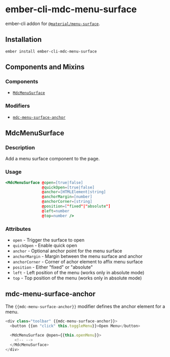 ember-cli-mdc-menu-surface
===========================

ember-cli addon for [`@material/menu-surface`](https://github.com/material-components/material-components-web/tree/master/packages/mdc-menu-surface).

Installation
------------

    ember install ember-cli-mdc-menu-surface

Components and Mixins
-----------------------

### Components

* [`MdcMenuSurface`](#MdcMenuSurface)

### Modifiers

* [`mdc-menu-surface-anchor`](#mdc-menu-surface-anchor)

MdcMenuSurface
---------------

### Description

Add a menu surface component to the page.

### Usage

```handlebars
<MdcMenuSurface @open=[true|false]
                @quickOpen=[true|false]
                @anchor=[HTMLElement|string]
                @anchorMargin=[number]
                @anchorCorner=[string] 
                @position=["fixed"|"absolute"]
                @left=number
                @top=number />
```

### Attributes

* `open` - Trigger the surface to open
* `quickOpen` - Enable quick open
* `anchor` - Optional anchor point for the menu surface
* `anchorMargin` - Margin between the menu surface and anchor
* `anchorCorner` - Corner of achor element to affix menu surface
* `position` - Either "fixed" or "absolute"
* `left` - Left position of the menu (works only in absolute mode)
* `top` - Top position of the menu (works only in absolute mode)

mdc-menu-surface-anchor
-------------------------

The `{{mdc-menu-surface-anchor}}` modifier defines the anchor element for a menu.

```javascript
<div class="toolbar" {{mdc-menu-surface-anchor}}>
  <button {{on "click" this.toggleMenu}}>Open Menu</button>
 
  <MdcMenuSurface @open={{this.openMenu}}>
    <!-- -->
  </MdcMenuSurface>
</div>
```